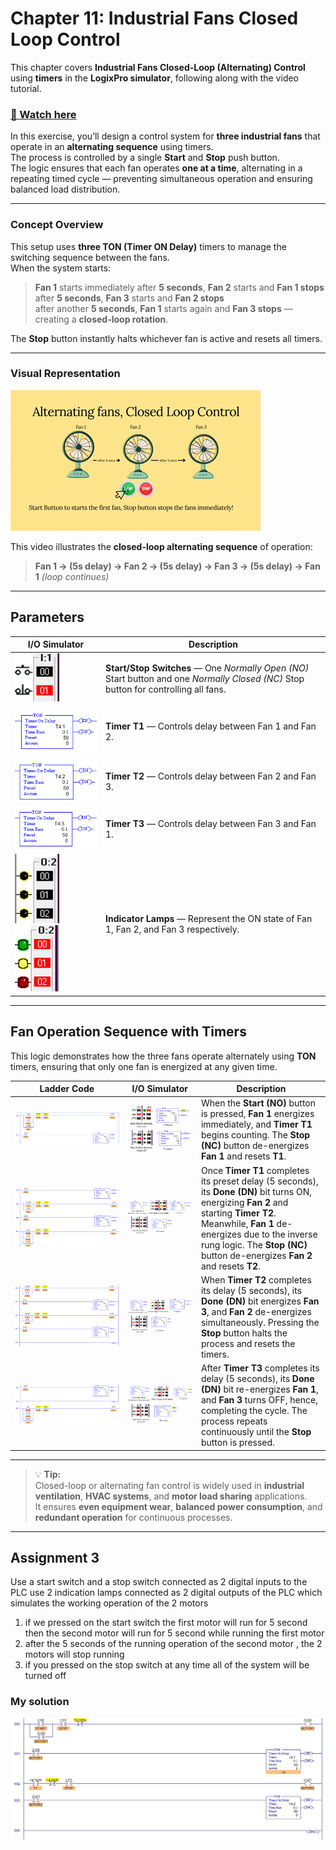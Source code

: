# Chapter 11: Industrial Fans Closed Loop Control

This chapter covers **Industrial Fans Closed-Loop (Alternating) Control** using **timers** in the **LogixPro simulator**, following along with the video tutorial.


### [🎥 Watch here](https://www.youtube.com/watch?v=JlpN1qZh7Eg)

In this exercise, you’ll design a control system for **three industrial fans** that operate in an **alternating sequence** using timers.  
The process is controlled by a single **Start** and **Stop** push button.  
The logic ensures that each fan operates **one at a time**, alternating in a repeating timed cycle — preventing simultaneous operation and ensuring balanced load distribution.

---

### Concept Overview

This setup uses **three TON (Timer ON Delay)** timers to manage the switching sequence between the fans.  
When the system starts:

> **Fan 1** starts immediately 
> after **5 seconds**, **Fan 2** starts and **Fan 1 stops**  
> after **5 seconds**, **Fan 3** starts and **Fan 2 stops**  
> after another **5 seconds**, **Fan 1** starts again and **Fan 3 stops** — creating a **closed-loop rotation**.

The **Stop** button instantly halts whichever fan is active and resets all timers.

---

### Visual Representation

![alt text](closedloopfangif.gif)

This video  illustrates the **closed-loop alternating sequence** of operation:
> **Fan 1 → (5s delay) → Fan 2 → (5s delay) → Fan 3 → (5s delay) → Fan 1** *(loop continues)*

---

## Parameters 

| I/O Simulator | Description |
|----------------|-------------|
| ![startstop](image.png) | **Start/Stop Switches** — One *Normally Open (NO)* Start button and one *Normally Closed (NC)* Stop button for controlling all fans. |
| ![t1](image-2.png) | **Timer T1** — Controls delay between Fan 1 and Fan 2. |
| ![t2](image-3.png)| **Timer T2** — Controls delay between Fan 2 and Fan 3. |
| ![t2!](image-4.png) | **Timer T3** — Controls delay between Fan 3 and Fan 1. |
| ![lampsOFF](image-5.png) ![lampON](image-6.png)| **Indicator Lamps** — Represent the ON state of Fan 1, Fan 2, and Fan 3 respectively. |

---

## Fan Operation Sequence with Timers

This logic demonstrates how the three fans operate alternately using **TON** timers, ensuring that only one fan is energized at any given time.

| Ladder Code | I/O Simulator | Description |
|--------------|---------------|--------------|
| ![fan1](image-7.png) | ![iofan1](image-12.png)| When the **Start (NO)** button is pressed, **Fan 1** energizes immediately, and **Timer T1** begins counting. The **Stop (NC)** button de-energizes **Fan 1** and resets **T1**. |
| ![fan2](image-8.png) ![stopf1](image-9.png)| ![iofan2](image-13.png) | Once **Timer T1** completes its preset delay (5 seconds), its **Done (DN)** bit turns ON, energizing **Fan 2** and starting **Timer T2**. Meanwhile, **Fan 1** de-energizes due to the inverse rung logic. The **Stop (NC)** button de-energizes **Fan 2** and resets **T2**. |
| ![fan3](image-10.png) | ![iofan3](image-14.png) | When **Timer T2** completes its delay (5 seconds), its **Done (DN)** bit energizes **Fan 3**, and **Fan 2** de-energizes simultaneously. Pressing the **Stop** button halts the process and resets the timers. |
| ![fanloop](image-11.png)![stopf1](image-9.png)| ![iofanloop](image-16.png)| After **Timer T3** completes its delay (5 seconds), its **Done (DN)** bit re-energizes **Fan 1**, and **Fan 3** turns OFF, hence, completing the cycle. The process repeats continuously until the **Stop** button is pressed. |

---

> 💡 **Tip:**  
> Closed-loop or alternating fan control is widely used in **industrial ventilation**, **HVAC systems**, and **motor load sharing** applications.  
> It ensures **even equipment wear**, **balanced power consumption**, and **redundant operation** for continuous processes.

---
## Assignment 3

Use a start switch and a stop switch connected as 2 digital inputs to the PLC
use 2 indication lamps connected as 2 digital outputs of the PLC which simulates the working operation of the 2 motors

1) if we pressed on the start switch the first motor will run for 5 second then the second motor will run for 5 second while running the first motor
2) after the 5 seconds of the running operation of the second motor , the 2 motors will stop running
3) if you pressed on the stop switch at any time all of the system will be turned off

### My solution
![alt text](image-17.png)